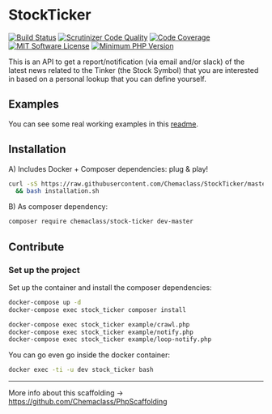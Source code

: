 # StockTicker

[![Build Status](https://scrutinizer-ci.com/g/Chemaclass/StockTicker/badges/build.png?b=master)](https://scrutinizer-ci.com/g/Chemaclass/StockTicker/build-status/master)
[![Scrutinizer Code Quality](https://scrutinizer-ci.com/g/Chemaclass/StockTicker/badges/quality-score.png?b=master)](https://scrutinizer-ci.com/g/Chemaclass/StockTicker/?branch=master)
[![Code Coverage](https://scrutinizer-ci.com/g/Chemaclass/StockTicker/badges/coverage.png?b=master)](https://scrutinizer-ci.com/g/Chemaclass/StockTicker/?branch=master)
[![MIT Software License](https://img.shields.io/badge/license-MIT-blue.svg?style=flat-square)](LICENSE.md)
[![Minimum PHP Version](https://img.shields.io/badge/php-%3E%3D%207.4-8892BF.svg?style=flat-square)](https://php.net/)

This is an API to get a report/notification (via email and/or slack) of the latest news related to the 
Tinker (the Stock Symbol) that you are interested in based on a personal lookup that you can define yourself.

## Examples

You can see some real working examples in this [readme](example/README.md).

## Installation

A) Includes Docker + Composer dependencies: plug & play!

```bash
curl -sS https://raw.githubusercontent.com/Chemaclass/StockTicker/master/installation.sh > installation.sh \
  && bash installation.sh
```

B) As composer dependency:

```bash
composer require chemaclass/stock-ticker dev-master
```

## Contribute

### Set up the project

Set up the container and install the composer dependencies:

```bash
docker-compose up -d
docker-compose exec stock_ticker composer install

docker-compose exec stock_ticker example/crawl.php
docker-compose exec stock_ticker example/notify.php
docker-compose exec stock_ticker example/loop-notify.php
```

You can go even go inside the docker container:

```bash
docker exec -ti -u dev stock_ticker bash
```

----------

More info about this scaffolding -> https://github.com/Chemaclass/PhpScaffolding
